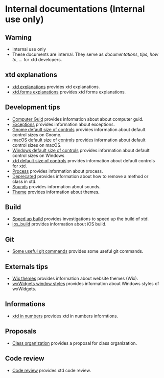 # Internal documentations (**Internal use only**)

## Warning

* Internal use only
* These documents are internal. They serve as *documentations*, *tips*, *how to*, *...* for xtd developers.

## xtd explanations

* [xtd explanations](xtd_explanations.md) provides xtd explanations.
* [xtd.forms explanations](xtd_forms_explanations.md) provides xtd forms explanations.

## Development tips

* [Computer Guid](computer_guid.md) provides information about about computer guid.
* [Exceptions](exceptions.md) provides information about exceptions.
* [Gnome default size of controls](default_size_of_controls_g.md) provides information about default control sizes on Gnome.
* [macOS default size of controls](default_size_of_controls_m.md) provides information about default control sizes on macOS.
* [Windows default size of controls](default_size_of_controls_w.md) provides information about default control sizes on Windows.
* [xtd default size of controls](default_size_of_controls.md) provides information about default controls for xtd.
* [Process](process.md) provides information about process.
* [Deprecated](deprecated.md) provides information about how to remove a method or class in xtd.
* [Sounds](sounds.md) provides information about sounds.
* [Theme](theme.md) provides information about themes.

## Build

* [Speed up build](speedup_build.md) provides investigations to speed up the build of xtd.
* [ios_build](ios_build.md) provides information about iOS build.

## Git

* [Some useful git commands](git.md) provides some useful git commands.

## Externals tips

* [Wix themes](wix_themes.md) provides information about website themes (Wix).
* [wxWidgets window styles](wxwidgets_window_styles.md) provides information about Windows styles of wxWidgets.

## Informations

* [xtd in numbers](some_numbers.md) provides xtd in numbers informtions.

## Proposals

* [Class organization](class_organization.md) provides a proposal for class organization.

## Code review

* [Code review](code_review) provides xtd code review.
